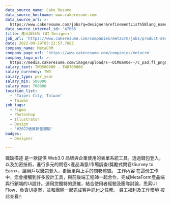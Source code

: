 ```yaml
---
data_source_name: Cake Resume
data_source_hostname: www.cakeresume.com
data_source_url: >-
  https://www.cakeresume.com/jobs?q=designer&refinementList%5Blang_name%5D%5B0%5D=English&refinementList%5Bsalary_type%5D=per_year
data_source_internal_id: '47066'
title: 產品設計師 (UI Designer)
job_url: 'https://www.cakeresume.com/companies/metacrm/jobs/product-designer-ui-designer'
date: 2022-09-29T05:22:57.768Z
company_name: MetaCRM
company_page_url: 'https://www.cakeresume.com/companies/metacrm'
company_logo_url: >-
  https://media.cakeresume.com/image/upload/s--DiMBamOe--/c_pad,fl_png8,h_200,w_200/v1670351686/tfewhnkmqld11n4ga0fs.png
salary_text: TWD500000 - TWD700000
salary_currency: TWD
salary_type: per_year
salary_min: 500000
salary_max: 700000
location_list:
  - 'Taipei City, Taiwan'
  - Taiwan
job_tags:
  - Figma
  - Photoshop
  - Illustrator
  - Design
  - '#2022優質新創職缺'
badges:
  - Designer

---
```


職缺描述 是一款提供 Web3.0 品牌與企業使用的表單系統工具。透過錢包登入，以及加密技術，進行多元的問卷<產品滿意/市場調查/獎勵式問卷/Survey to Earn>，讓用戶以錢包登入，更簡單與上手的問卷體驗。 工作內容 在這份工作中，您會接觸到許多設計工具，與前後端工程師一起合作，完成MetaForm產品端與行銷端的Ui設計。運用您獨特的思維，結合使用者經驗及團隊討論，思索UI Flow、負責UI提案，並和團隊一起完成客戶託付之任務。 員工福利及工作環境 按此查看🖱